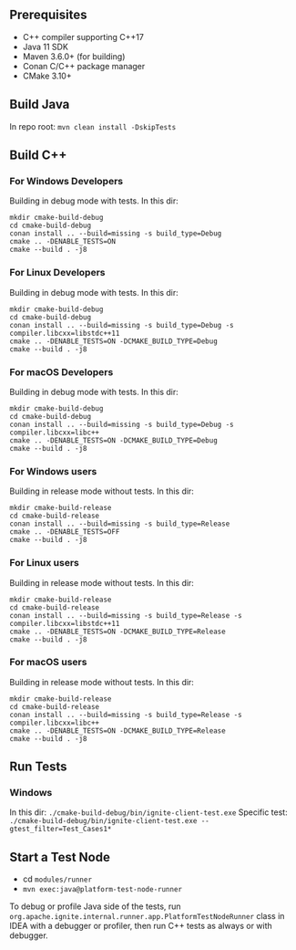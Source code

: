 ## Prerequisites
* C++ compiler supporting C++17
* Java 11 SDK
* Maven 3.6.0+ (for building)
* Conan C/C++ package manager
* CMake 3.10+

## Build Java
In repo root: `mvn clean install -DskipTests`

## Build C++

### For Windows Developers
Building in debug mode with tests. In this dir:
```shell
mkdir cmake-build-debug
cd cmake-build-debug
conan install .. --build=missing -s build_type=Debug
cmake .. -DENABLE_TESTS=ON
cmake --build . -j8
```

### For Linux Developers
Building in debug mode with tests. In this dir:
```shell
mkdir cmake-build-debug
cd cmake-build-debug
conan install .. --build=missing -s build_type=Debug -s compiler.libcxx=libstdc++11
cmake .. -DENABLE_TESTS=ON -DCMAKE_BUILD_TYPE=Debug
cmake --build . -j8
```

### For macOS Developers
Building in debug mode with tests. In this dir:
```shell
mkdir cmake-build-debug
cd cmake-build-debug
conan install .. --build=missing -s build_type=Debug -s compiler.libcxx=libc++
cmake .. -DENABLE_TESTS=ON -DCMAKE_BUILD_TYPE=Debug
cmake --build . -j8
```

### For Windows users
Building in release mode without tests. In this dir:
```shell
mkdir cmake-build-release
cd cmake-build-release
conan install .. --build=missing -s build_type=Release
cmake .. -DENABLE_TESTS=OFF
cmake --build . -j8
```

### For Linux users
Building in release mode without tests. In this dir:
```shell
mkdir cmake-build-release
cd cmake-build-release
conan install .. --build=missing -s build_type=Release -s compiler.libcxx=libstdc++11
cmake .. -DENABLE_TESTS=ON -DCMAKE_BUILD_TYPE=Release
cmake --build . -j8
```

### For macOS users
Building in release mode without tests. In this dir:
```shell
mkdir cmake-build-release
cd cmake-build-release
conan install .. --build=missing -s build_type=Release -s compiler.libcxx=libc++
cmake .. -DENABLE_TESTS=ON -DCMAKE_BUILD_TYPE=Release
cmake --build . -j8
```

## Run Tests

### Windows
In this dir: `./cmake-build-debug/bin/ignite-client-test.exe`
Specific test: `./cmake-build-debug/bin/ignite-client-test.exe --gtest_filter=Test_Cases1*`

## Start a Test Node
* cd `modules/runner`
* `mvn exec:java@platform-test-node-runner`

To debug or profile Java side of the tests, run `org.apache.ignite.internal.runner.app.PlatformTestNodeRunner` class in IDEA with a debugger or profiler,
then run C++ tests as always or with debugger.
